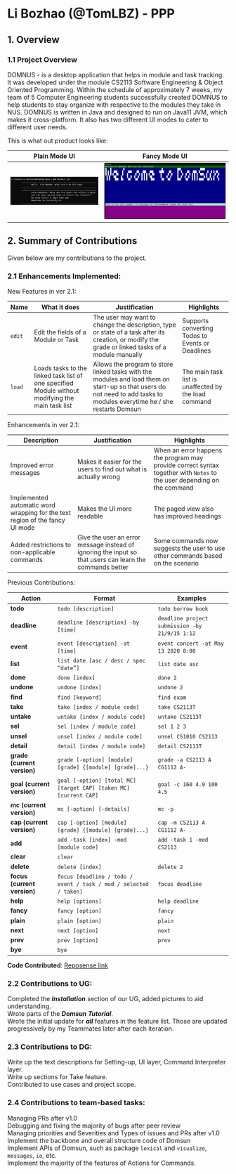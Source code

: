 # Li Bozhao (@TomLBZ) - PPP
## 1. Overview
### 1.1 Project Overview 
DOMNUS - is a desktop application that helps in module and task tracking. It was developed under the module CS2113 Software Engineering & Object Oriented Programming. Within the schedule of approximately 7 weeks, my team of 5 Computer Engineering students successfully created DOMNUS to help students to stay organize with respective to the modules they take in NUS. DOMNUS is written in Java and designed to run on Java11 JVM, which makes it cross-platform. It also has two different UI modes to cater to different user needs.

This is what out product looks like: <br>

Plain Mode UI | Fancy Mode UI
--- | ---
![plain](../Images/textui.png)|![ui](../Images/newUI.png)

## 2. Summary of Contributions
Given below are my contributions to the project. 

### 2.1 Enhancements Implemented: 

New Features in ver 2.1: 

Name | What it does | Justification | Highlights
--- | --- | --- | --- 
`edit`|Edit the fields of a Module or Task|The user may want to change the description, type or state of a task after its creation, or modify the grade or linked tasks of a module manually|Supports converting Todos to Events or Deadlines
`load`|Loads tasks to the linked task list of one specified Module without modifying the main task list|Allows the program to store linked tasks with the modules and load them on start-up so that users do not need to add tasks to modules everytime he / she restarts Domsun|The main task list is unaffected by the load command

Enhancements in ver 2.1:

Description | Justification | Highlights
--- | --- | --- 
Improved error messages|Makes it easier for the users to find out what is actually wrong|When an error happens the program may provide correct syntax together with `Notes` to the user depending on the command
Implemented automatic word wrapping for the text region of the fancy UI mode|Makes the UI more readable|The paged view also has improved headings
Added restrictions to non-applicable commands|Give the user an error message instead of ignoring the input so that users can learn the commands better|Some commands now suggests the user to use other commands based on the scenario

Previous Contributions:

|**Action** | **Format**| **Examples**|
|------------|-------------|-------------|
|**todo**|`todo [description]`|`todo borrow book`|
|**deadline**|`deadline [description] -by [time]`|`deadline project submission -by 21/9/15 1:12`|
|**event**|`event [description] -at [time]`|`event concert -at May 13 2020 8:00`|
|**list**|`list date [asc / desc / spec “date”]`|`list date asc`|
|**done**|`done [index]`|`done 2`|
|**undone**|`undone [index]`|`undone 2`|
|**find**|`find [keyword]`|`find exam`|
|**take**|`take [index / module code]`|`take CS2113T`|
|**untake**|`untake [index / module code]`|`untake CS2113T`|
|**sel**|`sel [index / module code]`|`sel 1 2 3`|
|**unsel**|`unsel [index / module code]`|`unsel CS1010 CS2113`|
|**detail**|`detail [index / module code]`|`detail CS2113T`|
|**grade (current version)**|`grade [-option] [module] [grade] {[module] [grade]...}`|`grade -a CS2113 A CG1112 A-`|
|**goal (current version)**|`goal [-option] [total MC] [target CAP] [taken MC] [current CAP]`|`goal -c 160 4.9 100 4.5`|
|**mc (current version)**|`mc [-option] [-details]`|`mc -p`|
|**cap (current version)**|`cap [-option] [module] [grade] {[module] [grade]...}`|`cap -m CS2113 A CG1112 A-`|
|**add**|`add -task [index] -mod [module code]`|`add -task 1 -mod CS2113`|
|**clear** | `clear`||
|**delete**|`delete [index]`|`delete 2`|
|**focus (current version)**|`focus [deadline / todo / event / task / mod / selected / taken]`|`focus deadline`|
|**help**|`help [options]`|`help deadline`|
|**fancy**|`fancy [option]`|`fancy`|
|**plain**|`plain [option]`|`plain`|
|**next**|`next [option]`|`next`|
|**prev**|`prev [option]`|`prev`|
|**bye**|`bye`||


**Code Contributed**: [Reposense link](https://nus-cs2113-ay2021s1.github.io/tp-dashboard/#breakdown=true&search=tomlbz&sort=groupTitle&sortWithin=title&since=2020-09-27&timeframe=commit&mergegroup=&groupSelect=groupByRepos&checkedFileTypes=docs~functional-code~test-code~other&tabOpen=true&tabType=authorship&tabAuthor=TomLBZ&tabRepo=AY2021S1-CS2113-T13-2%2Ftp%5Bmaster%5D&authorshipIsMergeGroup=false&authorshipFileTypes=docs~functional-code~test-code~other "My Reposense") 

### 2.2 Contributions to UG: 

Completed the ***Installation*** section of our UG, added pictures to aid understanding.<br>
Wrote parts of the ***Domsun Tutorial***.<br>
Wrote the initial update for ***all*** features in the feature list. Those are updated progressively by my Teammates later after each iteration.<br>

### 2.3 Contributions to DG:

Write up the text descriptions for Setting-up, UI layer, Command Interpreter layer.<br>
Write up sections for Take feature.<br>
Contributed to use cases and project scope.

### 2.4 Contributions to team-based tasks: 
Managing PRs after v1.0<br>
Debugging and fixing the majority of bugs after peer review<br>
Managing priorities and Severities and Types of issues and PRs after v1.0<br>
Implement the backbone and overall structure code of Domsun<br>
Implement APIs of Domsun, such as package `lexical` and `visualize`, `messages`, `io`, etc.<br>
Implement the majority of the features of Actions for Commands.